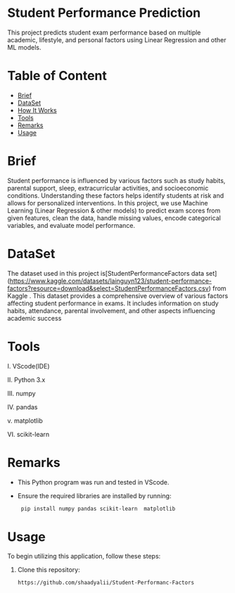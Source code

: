 # Student Performance Prediction
This project predicts student exam performance based on multiple academic, lifestyle, and personal factors using Linear Regression and other ML models.


# Table of Content

* [Brief](#Brief)
* [DataSet](#DataSet)
* [How It Works](#How_It_Works)
* [Tools](#Tools)
* [Remarks](#Remarks)
* [Usage](#Usage)


# Brief
Student performance is influenced by various factors such as study habits, parental support, sleep, extracurricular activities, and socioeconomic conditions.
Understanding these factors helps identify students at risk and allows for personalized interventions.
In this project, we use Machine Learning (Linear Regression & other models) to predict exam scores from given features, clean the data, handle missing values, encode categorical variables, and evaluate model performance.


# DataSet

The dataset used in this project is[StudentPerformanceFactors data set] (https://www.kaggle.com/datasets/lainguyn123/student-performance-factors?resource=download&select=StudentPerformanceFactors.csv) from Kaggle . This dataset provides a comprehensive overview of various factors affecting student performance in exams. It includes information on study habits, attendance, parental involvement, and other aspects influencing academic success


# Tools

  I.	VScode(IDE)
  
  II.	Python 3.x
  
  III. numpy
  
  IV. pandas 

  v. matplotlib
  
  VI. scikit-learn
  



# Remarks

* This Python program was run and tested in VScode.
  
* Ensure the required libraries are installed by running:
  ```bash
   pip install numpy pandas scikit-learn  matplotlib 
# Usage

To begin utilizing this application, follow these steps:

1. Clone this repository:
   
   ```bash
   https://github.com/shaadyalii/Student-Performanc-Factors

  
